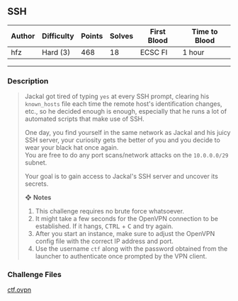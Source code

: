 ## SSH

| Author | Difficulty | Points | Solves | First Blood | Time to Blood |
| ------ | ---------- | ------ | ------ | ----------- | ------------- |
| hfz    | Hard (3)   | 468    | 18     | ECSC FI     | 1 hour        |

---

### Description

> Jackal got tired of typing `yes` at every SSH prompt, clearing his `known_hosts` file each time the remote host's identification changes, etc., so he decided enough is enough, especially that he runs a lot of automated scripts that make use of SSH.  
>
> One day, you find yourself in the same network as Jackal and his juicy SSH server, your curiosity gets the better of you and you decide to wear your black hat once again.  
> You are free to do any port scans/network attacks on the `10.0.0.0/29` subnet.
>
> Your goal is to gain access to Jackal's SSH server and uncover its secrets.
>
> ❖ **Notes**
>
> 1. This challenge requires no brute force whatsoever.
> 2. It might take a few seconds for the OpenVPN connection to be established. If it hangs, <kbd>CTRL</kbd> + <kbd>C</kbd> and try again.
> 3. After you start an instance, make sure to adjust the OpenVPN config file with the correct IP address and port.
> 4. Use the username `ctf` along with the password obtained from the launcher to authenticate once prompted by the VPN client.

### Challenge Files

[ctf.ovpn](dist/ctf.ovpn)
